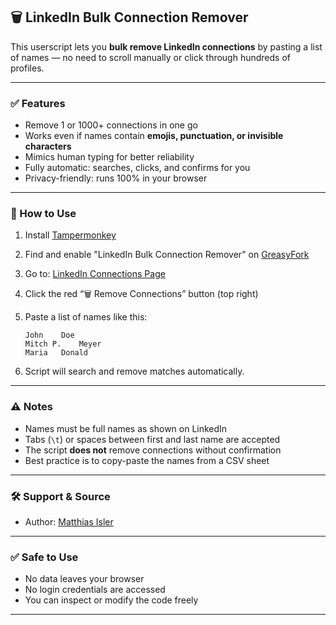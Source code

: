 ## 🗑️ LinkedIn Bulk Connection Remover

This userscript lets you **bulk remove LinkedIn connections** by pasting a list of names — no need to scroll manually or click through hundreds of profiles.

---

### ✅ Features
- Remove 1 or 1000+ connections in one go
- Works even if names contain **emojis, punctuation, or invisible characters**
- Mimics human typing for better reliability
- Fully automatic: searches, clicks, and confirms for you
- Privacy-friendly: runs 100% in your browser

---

### 🔧 How to Use
1. Install [Tampermonkey](https://www.tampermonkey.net/)
2. Find and enable "LinkedIn Bulk Connection Remover" on [GreasyFork](https://greasyfork.org/)
3. Go to: [LinkedIn Connections Page](https://www.linkedin.com/mynetwork/invite-connect/connections/)
4. Click the red “🗑️ Remove Connections” button (top right)
5. Paste a list of names like this:

    ```
    John	Doe  
    Mitch P.	Meyer  
    Maria	Donald  
    ```

6. Script will search and remove matches automatically.

---

### ⚠️ Notes
- Names must be full names as shown on LinkedIn
- Tabs (`\t`) or spaces between first and last name are accepted
- The script **does not** remove connections without confirmation
- Best practice is to copy-paste the names from a CSV sheet
  
---

### 🛠️ Support & Source
- Author: [Matthias Isler](https://matthias-isler.com/)
  
---

### ✅ Safe to Use
- No data leaves your browser
- No login credentials are accessed
- You can inspect or modify the code freely

---
